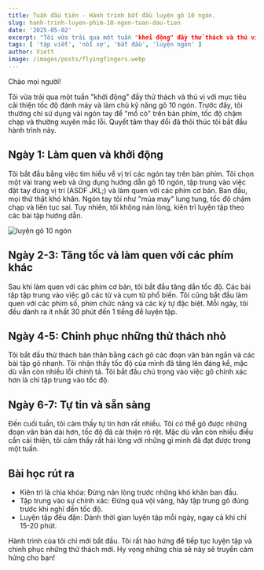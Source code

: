 ```yaml
---
title: Tuần đầu tiên - Hành trình bắt đầu luyện gõ 10 ngón.
slug: hanh-trinh-luyen-phim-10-ngon-tuan-dau-tien
date: '2025-05-02'
excerpt: "Tôi vừa trải qua một tuần "khởi động" đầy thử thách và thú vị với mục tiêu cải thiện tốc độ đánh máy và làm chủ kỹ năng gõ 10 ngón."
tags: [ 'tập viết', 'nỗi sợ', 'bắt đầu', 'luyện ngón' ]
author: Viett
image: /images/posts/flyingfingers.webp
---
```


Chào mọi người!

Tôi vừa trải qua một tuần "khởi động" đầy thử thách và thú vị với mục tiêu cải thiện tốc độ đánh máy và làm chủ kỹ năng gõ 10 ngón. Trước đây, tôi thường chỉ sử dụng vài ngón tay để "mổ cò" trên bàn phím, tốc độ chậm chạp và thường xuyên mắc lỗi. Quyết tâm thay đổi đã thôi thúc tôi bắt đầu hành trình này.

## Ngày 1: Làm quen và khởi động

Tôi bắt đầu bằng việc tìm hiểu về vị trí các ngón tay trên bàn phím. Tôi chọn một vài trang web và ứng dụng hướng dẫn gõ 10 ngón, tập trung vào việc đặt tay đúng vị trí (ASDF JKL;) và làm quen với các phím cơ bản. Ban đầu, mọi thứ thật khó khăn. Ngón tay tôi như "múa may" lung tung, tốc độ chậm chạp và liên tục sai. Tuy nhiên, tôi không nản lòng, kiên trì luyện tập theo các bài tập hướng dẫn.

![luyện gõ 10 ngón](/images/posts/typing-10-finger.jpeg)

## Ngày 2-3: Tăng tốc và làm quen với các phím khác

Sau khi làm quen với các phím cơ bản, tôi bắt đầu tăng dần tốc độ. Các bài tập tập trung vào việc gõ các từ và cụm từ phổ biến. Tôi cũng bắt đầu làm quen với các phím số, phím chức năng và các ký tự đặc biệt. Mỗi ngày, tôi đều dành ra ít nhất 30 phút đến 1 tiếng để luyện tập.

## Ngày 4-5: Chinh phục những thử thách nhỏ

Tôi bắt đầu thử thách bản thân bằng cách gõ các đoạn văn bản ngắn và các bài tập gõ nhanh. Tôi nhận thấy tốc độ của mình đã tăng lên đáng kể, mặc dù vẫn còn nhiều lỗi chính tả. Tôi bắt đầu chú trọng vào việc gõ chính xác hơn là chỉ tập trung vào tốc độ.

## Ngày 6-7: Tự tin và sẵn sàng

Đến cuối tuần, tôi cảm thấy tự tin hơn rất nhiều. Tôi có thể gõ được những đoạn văn bản dài hơn, tốc độ đã cải thiện rõ rệt. Mặc dù vẫn còn nhiều điều cần cải thiện, tôi cảm thấy rất hài lòng với những gì mình đã đạt được trong một tuần.

## Bài học rút ra

- Kiên trì là chìa khóa: Đừng nản lòng trước những khó khăn ban đầu.
- Tập trung vào sự chính xác: Đừng quá vội vàng, hãy tập trung gõ đúng trước khi nghĩ đến tốc độ.
- Luyện tập đều đặn: Dành thời gian luyện tập mỗi ngày, ngay cả khi chỉ 15-20 phút.

Hành trình của tôi chỉ mới bắt đầu. Tôi rất hào hứng để tiếp tục luyện tập và chinh phục những thử thách mới.
Hy vọng những chia sẻ này sẽ truyền cảm hứng cho bạn!
